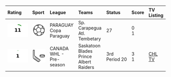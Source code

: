 | Rating                                                                                                                                 | Sport                                                                                                            | League                     | Teams                                     | Status        | Score   | TV Listing                                        |
|:---------------------------------------------------------------------------------------------------------------------------------------|:-----------------------------------------------------------------------------------------------------------------|:---------------------------|:------------------------------------------|:--------------|:--------|:--------------------------------------------------|
| <img src="https://raw.githubusercontent.com/BlakeDuncan25/Donut-SVG-Ratings/bac4e4a278175106499642192132b1786a9aec38/11.svg" alt="11"> | <img src="https://raw.githubusercontent.com/BlakeDuncan25/Donut-SVG-Ratings/master/soccer.png" alt="Soccer">     | PARAGUAY<br>Copa Paraguay  | Sp. Carapegua<br>Atl. Tembetary           | 27            | 0<br>1  | <a href="#N/A"></a>                               |
| <img src="https://raw.githubusercontent.com/BlakeDuncan25/Donut-SVG-Ratings/bac4e4a278175106499642192132b1786a9aec38/1.svg" alt="1">   | <img src="https://raw.githubusercontent.com/BlakeDuncan25/Donut-SVG-Ratings/master/hockey.png" alt="Ice Hockey"> | CANADA<br>WHL - Pre-season | Saskatoon Blades<br>Prince Albert Raiders | 3rd Period 20 | 3<br>1  | <a href="https://watch.chl.ca/whl_chl">CHL TV</a> |